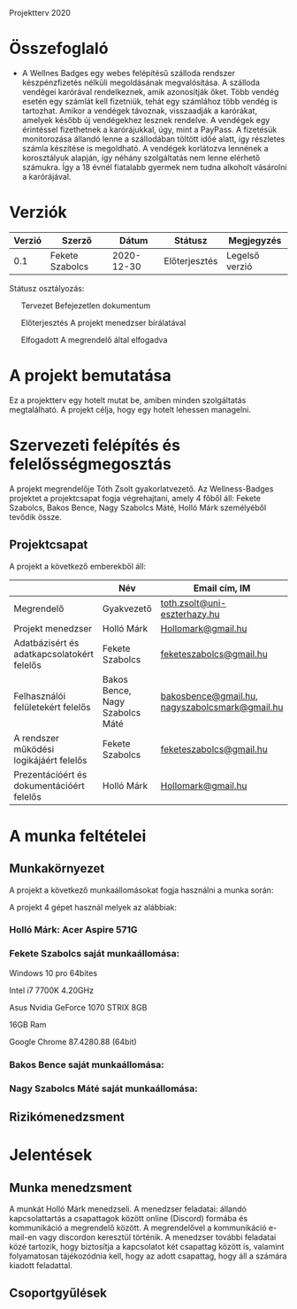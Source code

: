 ﻿Projektterv 2020
# **Összefoglaló**
- A Wellnes Badges egy webes felépítésű szálloda rendszer készpénzfizetés nélküli megoldásának megvalósítása. A szálloda vendégei karórával rendelkeznek, amik azonosítják őket. Több vendég esetén egy számlát kell fizetniük, tehát egy számlához több vendég is tartozhat. Amikor a vendégek távoznak, visszaadják a karórákat, amelyek később új vendégekhez lesznek rendelve. A vendégek egy érintéssel fizethetnek a karórájukkal, úgy, mint a PayPass. A fizetésük monitorozása állandó lenne a szállodában töltött időé alatt, így részletes számla készítése is megoldható. A vendégek korlátozva lennének a korosztályuk alapján, így néhány szolgáltatás nem lenne elérhető számukra. Így a 18 évnél fiatalabb gyermek nem tudna alkoholt vásárolni a karórájával.
# **Verziók**


|Verzió|Szerző|Dátum|Státusz|Megjegyzés|
| - | - | - | - | - |
|0.1|Fekete Szabolcs|2020-12-30|Előterjesztés|Legelső verzió|

Státusz osztályozás:

`	`Tervezet	Befejezetlen dokumentum

`	`Előterjesztés	A projekt menedzser bírálatával

`	`Elfogadott	A megrendelő által elfogadva 
# **A projekt bemutatása**
Ez a projektterv egy hotelt mutat be, amiben minden szolgáltatás megtalálható. A projekt célja, hogy egy hotelt lehessen managelni.
# **Szervezeti felépítés és felelősségmegosztás**
A projekt megrendelője Tóth Zsolt gyakorlatvezető. Az Wellness-Badges projektet a projektcsapat fogja végrehajtani, amely 4 főből áll: Fekete Szabolcs, Bakos Bence, Nagy Szabolcs Máté, Holló Márk személyéből tevődik össze.
## **Projektcsapat**
A projekt a következő emberekből áll:

||Név|Email cím, IM|
| - | - | - |
|Megrendelő|Gyakvezető|toth.zsolt@uni-eszterhazy.hu|
|Projekt menedzser|Holló Márk|Hollomark@gmail.hu|
|Adatbázisért és adatkapcsolatokért felelős|Fekete Szabolcs|feketeszabolcs@gmail.hu|
|Felhasználói felületekért felelős|Bakos Bence, Nagy Szabolcs Máté|<bakosbence@gmail.hu>, nagyszabolcsmark@gmail.hu|
|A rendszer működési logikájáért felelős|Fekete Szabolcs|feketeszabolcs@gmail.hu|
|Prezentációért és dokumentációért felelős |Holló Márk|Hollomark@gmail.hu|
# **A munka feltételei**
## **Munkakörnyezet**
A projekt a következő munkaállomásokat fogja használni a munka során:

A projekt 4 gépet használ melyek az alábbiak: 
### Holló Márk: Acer Aspire 571G
### Fekete Szabolcs saját munkaállomása:
Windows 10 pro 64bites

Intel i7 7700K 4.20GHz

Asus Nvidia GeForce 1070 STRIX 8GB

16GB Ram

Google Chrome 87.4280.88 (64bit)

### Bakos Bence saját munkaállomása:

### Nagy Szabolcs Máté saját munkaállomása:

## **Rizikómenedzsment**
# **Jelentések**
## **Munka menedzsment**
A munkát Holló Márk menedzseli. A menedzser feladatai: állandó kapcsolattartás a csapattagok között online (Discord) formába és kommunikáció a megrendelő között. A megrendelővel a kommunikáció e-mail-en vagy discordon keresztül történik. A menedzser további feladatai közé tartozik, hogy biztosítja a kapcsolatot két csapattag között is, valamint folyamatosan tájékozódnia kell, hogy az adott csapattag, hogy áll a számára kiadott feladattal.
## **Csoportgyűlések**

